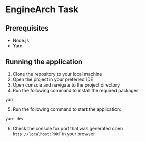 # EngineArch Task

## Prerequisites
- Node.js
- Yarn

## Running the application
1. Clone the repository to your local machine
2. Open the project in your preferred IDE
3. Open console and navigate to the project directory
4. Run the following command to install the required packages:
```bash
yarn
```
5. Run the following command to start the application:
```bash
yarn dev
```
6. Check the console for port that was generated open `http://localhost:PORT` in your browser
